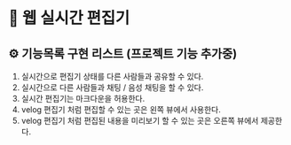 # 📝 웹 실시간 편집기
## ⚙️ 기능목록 구현 리스트 (프로젝트 기능 추가중)
1. 실시간으로 편집기 상태를 다른 사람들과 공유할 수 있다.
2. 실시간으로 다른 사람들과 채팅 / 음성 채팅을 할 수 있다.
3. 실시간 편집기는 마크다운을 허용한다.
4. velog 편집기 처럼 편집할 수 있는 곳은 왼쪽 뷰에서 사용한다.
5. velog 편집기 처럼 편집된 내용을 미리보기 할 수 있는 곳은 오른쪽 뷰에서 제공한다.

